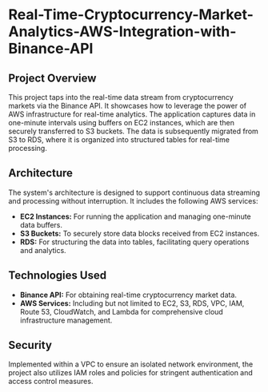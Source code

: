 # Real-Time-Cryptocurrency-Market-Analytics-AWS-Integration-with-Binance-API

## Project Overview
This project taps into the real-time data stream from cryptocurrency markets via the Binance API. It showcases how to leverage the power of AWS infrastructure for real-time analytics. The application captures data in one-minute intervals using buffers on EC2 instances, which are then securely transferred to S3 buckets. The data is subsequently migrated from S3 to RDS, where it is organized into structured tables for real-time processing.

## Architecture
The system's architecture is designed to support continuous data streaming and processing without interruption. It includes the following AWS services:
- **EC2 Instances:** For running the application and managing one-minute data buffers.
- **S3 Buckets:** To securely store data blocks received from EC2 instances.
- **RDS:** For structuring the data into tables, facilitating query operations and analytics.

## Technologies Used
- **Binance API:** For obtaining real-time cryptocurrency market data.
- **AWS Services:** Including but not limited to EC2, S3, RDS, VPC, IAM, Route 53, CloudWatch, and Lambda for comprehensive cloud infrastructure management.

## Security
Implemented within a VPC to ensure an isolated network environment, the project also utilizes IAM roles and policies for stringent authentication and access control measures.
